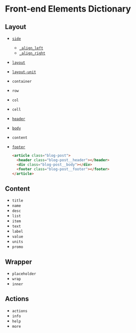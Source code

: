 # Front-end Elements Dictionary

## Layout
- [`side`](https://github.com/VovanR/frontend-elements-dictionary/blob/master/layout.html#L1)
  - [`_align_left`](https://github.com/VovanR/frontend-elements-dictionary/blob/master/layout.html#L2)
  - [`_align_right`](https://github.com/VovanR/frontend-elements-dictionary/blob/master/layout.html#L6)
- [`layout`](https://github.com/VovanR/frontend-elements-dictionary/blob/master/layout.html#L11)
- [`layout-unit`](https://github.com/VovanR/frontend-elements-dictionary/blob/master/layout.html#L12)
- `container`
- `row`
- `col`
- `cell`
- [`header`](https://github.com/VovanR/frontend-elements-dictionary/blob/master/layout.html#L23)
- [`body`](https://github.com/VovanR/frontend-elements-dictionary/blob/master/layout.html#L26)
- `content`
- [`footer`](layout.html#L29)

  ```html
  <article class="blog-post">
    <header class="blog-post__header"></header>
    <div class="blog-post__body"></div>
    <footer class="blog-post__footer"></footer>
  </article>
  ```

## Content
- `title`
- `name`
- `desc`
- `list`
- `item`
- `text`
- `label`
- `value`
- `units`
- `promo`

## Wrapper
- `placeholder`
- `wrap`
- `inner`

## Actions
- `actions`
- `info`
- `help`
- `more`
